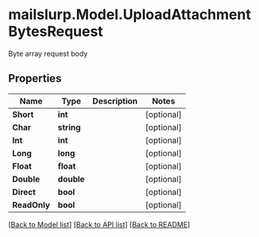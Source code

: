 # mailslurp.Model.UploadAttachmentBytesRequest
Byte array request body

## Properties

Name | Type | Description | Notes
------------ | ------------- | ------------- | -------------
**Short** | **int** |  | [optional] 
**Char** | **string** |  | [optional] 
**Int** | **int** |  | [optional] 
**Long** | **long** |  | [optional] 
**Float** | **float** |  | [optional] 
**Double** | **double** |  | [optional] 
**Direct** | **bool** |  | [optional] 
**ReadOnly** | **bool** |  | [optional] 

[[Back to Model list]](../README#documentation-for-models) [[Back to API list]](../README#documentation-for-api-endpoints) [[Back to README]](../README)


